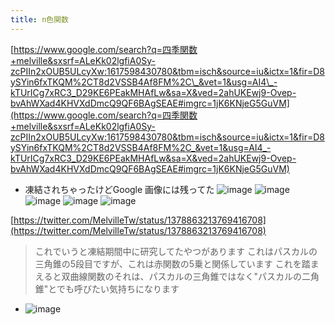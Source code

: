 ```yaml
---
title: n色関数
---
```


[https://www.google.com/search?q=四季関数+melville&sxsrf=ALeKk02lgfiA0Sy-zcPIIn2xOUB5ULcyXw:1617598430780&tbm=isch&source=iu&ictx=1&fir=D8ySYin6fxTKQM%2CT8d2VSSB4Af8FM%2C\_&vet=1&usg=AI4\_-kTUrICg7xRC3_D29KE6PEakMHAfLw&sa=X&ved=2ahUKEwj9-Ovep-bvAhWXad4KHVXdDmcQ9QF6BAgSEAE#imgrc=1jK6KNjeG5GuVM](https://www.google.com/search?q=四季関数+melville&sxsrf=ALeKk02lgfiA0Sy-zcPIIn2xOUB5ULcyXw:1617598430780&tbm=isch&source=iu&ictx=1&fir=D8ySYin6fxTKQM%2CT8d2VSSB4Af8FM%2C_&vet=1&usg=AI4_-kTUrICg7xRC3_D29KE6PEakMHAfLw&sa=X&ved=2ahUKEwj9-Ovep-bvAhWXad4KHVXdDmcQ9QF6BAgSEAE#imgrc=1jK6KNjeG5GuVM)
- 凍結されちゃったけどGoogle 画像には残ってた
![image](https://gyazo.com/90f6b745c7df0f8c4b941da98e358eab/thumb/1000)
![image](https://gyazo.com/12b002b7a36aa9dc721a332509bb6e6a/thumb/1000)
![image](https://gyazo.com/c94a888f280737e08c37ada5850d10f8/thumb/1000)
![image](https://gyazo.com/a400b0b469393fbad7e36afe80bf493a/thumb/1000)
![image](https://gyazo.com/868b34eb581f379f5bda86a4931eb967/thumb/1000)

[https://twitter.com/MelvilleTw/status/1378863213769416708](https://twitter.com/MelvilleTw/status/1378863213769416708)

 > 
 > これでいうと凍結期間中に研究してたやつがあります
 > これはパスカルの三角錐の5段目ですが、これは赤関数の5乗と関係しています
 > これを踏まえると双曲線関数のそれは、パスカルの三角錐ではなく"パスカルの二角錐"とでも呼びたい気持ちになります

* ![image](https://gyazo.com/21022d651da8230fa6b24b8ae351b16d/thumb/1000)
